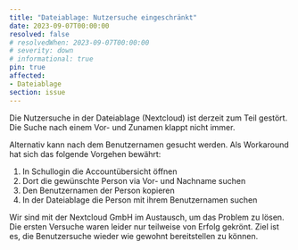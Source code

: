 ```yaml
---
title: "Dateiablage: Nutzersuche eingeschränkt"
date: 2023-09-07T00:00:00
resolved: false
# resolvedWhen: 2023-09-07T00:00:00
# severity: down
# informational: true
pin: true 
affected:
- Dateiablage
section: issue
---
```


Die Nutzersuche in der Dateiablage (Nextcloud) ist derzeit zum Teil gestört. Die Suche nach einem Vor- und Zunamen klappt nicht immer.

Alternativ kann nach dem Benutzernamen gesucht werden. Als Workaround hat sich das folgende Vorgehen bewährt:

1. In Schullogin die Accountübersicht öffnen
2. Dort die gewünschte Person via Vor- und Nachname suchen
3. Den Benutzernamen der Person kopieren
4. In der Dateiablage die Person mit ihrem Benutzernamen suchen

Wir sind mit der Nextcloud GmbH im Austausch, um das Problem zu lösen. Die ersten Versuche waren leider nur teilweise von Erfolg gekrönt.
Ziel ist es, die Benutzersuche wieder wie gewohnt bereitstellen zu können.